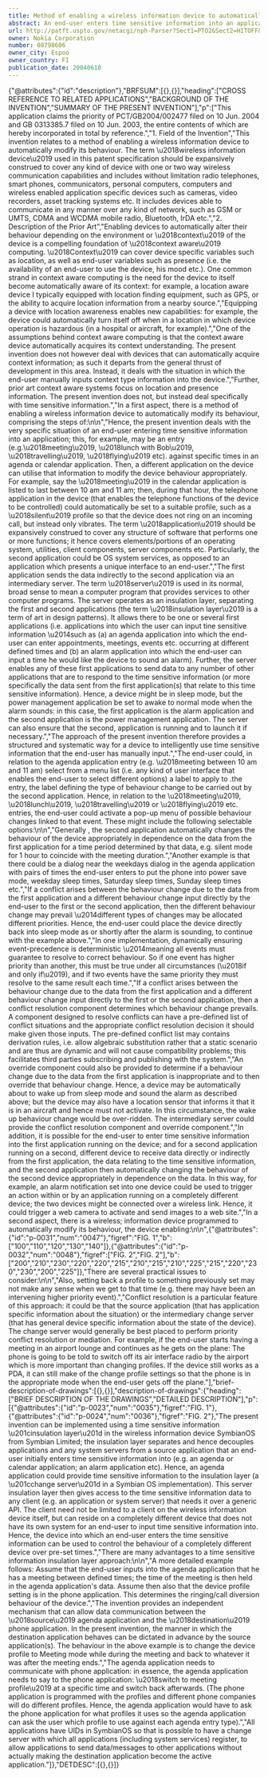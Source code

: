 ```yaml
---
title: Method of enabling a wireless information device to automatically modify its behaviour
abstract: An end-user enters time sensitive information into an application; this, for example, may be an entry (e.g. ‘meeting’, or ‘lunch with Bob’) against specific times in an agenda or calendar application. Then, a different application on the device can utilize that information to modify the device behaviour appropriately. For example, say the ‘meeting’ in the calendar application is listed to last between 10 am and 11 am; then, during that hour, the telephone application in the device (that enables telephone functions of the device to be controlled) could automatically be set to a ‘silent’ profile so that the device does not ring on an incoming call, but instead only vibrates.
url: http://patft.uspto.gov/netacgi/nph-Parser?Sect1=PTO2&Sect2=HITOFF&p=1&u=%2Fnetahtml%2FPTO%2Fsearch-adv.htm&r=1&f=G&l=50&d=PALL&S1=08798606&OS=08798606&RS=08798606
owner: Nokia Corporation
number: 08798606
owner_city: Espoo
owner_country: FI
publication_date: 20040610
---
```


{"@attributes":{"id":"description"},"BRFSUM":[{},{}],"heading":["CROSS REFERENCE TO RELATED APPLICATIONS","BACKGROUND OF THE INVENTION","SUMMARY OF THE PRESENT INVENTION"],"p":["This application claims the priority of PCT\/GB2004\/002477 filed on 10 Jun. 2004 and GB 0313385.7 filed on 10 Jun. 2003, the entire contents of which are hereby incorporated in total by reference.","1. Field of the Invention","This invention relates to a method of enabling a wireless information device to automatically modify its behaviour. The term \u2018wireless information device\u2019 used in this patent specification should be expansively construed to cover any kind of device with one or two way wireless communication capabilities and includes without limitation radio telephones, smart phones, communicators, personal computers, computers and wireless enabled application specific devices such as cameras, video recorders, asset tracking systems etc. It includes devices able to communicate in any manner over any kind of network, such as GSM or UMTS, CDMA and WCDMA mobile radio, Bluetooth, IrDA etc.","2. Description of the Prior Art","Enabling devices to automatically alter their behaviour depending on the environment or \u2018context\u2019 of the device is a compelling foundation of \u2018context aware\u2019 computing. \u2018Context\u2019 can cover device specific variables such as location, as well as end-user variables such as presence (i.e. the availability of an end-user to use the device, his mood etc.). One common strand in context aware computing is the need for the device to itself become automatically aware of its context: for example, a location aware device I typically equipped with location finding equipment, such as GPS, or the ability to acquire location information from a nearby source.","Equipping a device with location awareness enables new capabilities: for example, the device could automatically turn itself off when in a location in which device operation is hazardous (in a hospital or aircraft, for example).","One of the assumptions behind context aware computing is that the context aware device automatically acquires its context understanding. The present invention does not however deal with devices that can automatically acquire context information; as such it departs from the general thrust of development in this area. Instead, it deals with the situation in which the end-user manually inputs context type information into the device.","Further, prior art context aware systems focus on location and presence information. The present invention does not, but instead deal specifically with time sensitive information.","In a first aspect, there is a method of enabling a wireless information device to automatically modify its behaviour, comprising the steps of:\n\n","Hence, the present invention deals with the very specific situation of an end-user entering time sensitive information into an application; this, for example, may be an entry (e.g.\u2018meeting\u2019, \u2018lunch with Bob\u2019, \u2018travelling\u2019, \u2018flying\u2019 etc). against specific times in an agenda or calendar application. Then, a different application on the device can utilise that information to modify the device behaviour appropriately. For example, say the \u2018meeting\u2019 in the calendar application is listed to last between 10 am and 11 am; then, during that hour, the telephone application in the device (that enables the telephone functions of the device to be controlled) could automatically be set to a suitable profile, such as a \u2018silent\u2019 profile so that the device does not ring on an incoming call, but instead only vibrates. The term \u2018application\u2019 should be expansively construed to cover any structure of software that performs one or more functions; it hence covers elements\/portions of an operating system, utilities, client components, server components etc. Particularly, the second application could be OS system services, as opposed to an application which presents a unique interface to an end-user.","The first application sends the data indirectly to the second application via an intermediary server. The term \u2018server\u2019 is used in its normal, broad sense to mean a computer program that provides services to other computer programs. The server operates as an insulation layer, separating the first and second applications (the term \u2018insulation layer\u2019 is a term of art in design patterns). It allows there to be one or several first applications (i.e. applications into which the user can input tine sensitive information \u2014such as (a) an agenda application into which the end-user can enter appointments, meetings, events etc. occurring at different defined times and (b) an alarm application into which the end-user can input a time he would like the device to sound an alarm). Further, the server enables any of these first applications to send data to any number of other applications that are to respond to the time sensitive information (or more specifically the data sent from the first application(s) that relate to this time sensitive information). Hence, a device might be in sleep mode, but the power management application be set to awake to normal mode when the alarm sounds: in this case, the first application is the alarm application and the second application is the power management application. The server can also ensure that the second, application is running and to launch it if necessary.","The approach of the present invention therefore provides a structured and systematic way for a device to intelligently use time sensitive information that the end-user has manually input.","The end-user could, in relation to the agenda application entry (e.g. \u2018meeting between 10 am and 11 am) select from a menu list (i.e. any kind of user interface that enables the end-user to select different options) a label to apply to .the entry, the label defining the type of behaviour change to be carried out by the second application. Hence, in relation to the \u2018meeting\u2019, \u2018lunch\u2019, \u2018travelling\u2019 or \u2018flying\u2019 etc. entries, the end-user could activate a pop-up menu of possible behaviour changes linked to that event. These might include the following selectable options:\n\n","Generally , the second application automatically changes the behaviour of the device appropriately in dependence on the data from the first application for a time period determined by that data, e.g. silent mode for 1 hour to coincide with the meeting duration.","Another example is that there could be a dialog near the weekdays dialog in the agenda application with pairs of times the end-user enters to put the phone into power save mode, weekday sleep times, Saturday sleep times, Sunday sleep times etc.","If a conflict arises between the behaviour change due to the data from the first application and a different behaviour change input directly by the end-user to the first or the second application, then the different behaviour change may prevail \u2014different types of changes may be allocated different priorities. Hence, the end-user could place the device directly back into sleep mode as or shortly after the alarm is sounding, to continue with the example above.","In one implementation, dynamically ensuring event-precedence is deterministic \u2014meaning all events must guarantee to resolve to correct behaviour. So if one event has higher priority than another, this must be true under all circumstances (\u2018if and only if\u2019), and if two events have the same priority they must resolve to the same result each time.","If a conflict arises between the behaviour change due to the data from the first application and a different behaviour change input directly to the first or the second application, then a conflict resolution component determines which behaviour change prevails. A component designed to resolve conflicts can have a pre-defined list of conflict situations and the appropriate conflict resolution decision it should make given those inputs. The pre-defined conflict list may contains derivation rules, i.e. allow algebraic substitution rather that a static scenario and are thus are dynamic and will not cause compatibility problems; this facilitates third parties subscribing and publishing with the system.","An override component could also be provided to determine if a behaviour change due to the data from the first application is inappropriate and to then override that behaviour change. Hence, a device may be automatically about to wake up from sleep mode and sound the alarm as described above; but the device may also have a location sensor that informs it that it is in an aircraft and hence must not activate. In this circumstance, the wake up behaviour change would be over-ridden. The intermediary server could provide the conflict resolution component and override component.","In addition, it is possible for the end-user to enter time sensitive information into the first application running on the device; and for a second application running on a second, different device to receive data directly or indirectly from the first application, the data relating to the time sensitive information, and the second application then automatically changing the behaviour of the second device appropriately in dependence on the data. In this way, for example, an alarm notification set into one device could be used to trigger an action within or by an application running on a completely different device; the two devices might be connected over a wireless link. Hence, it could trigger a web camera to activate and send images to a web site.","In a second aspect, there is a wireless; information device programmed to automatically modify its behaviour, the device enabling:\n\n",{"@attributes":{"id":"p-0031","num":"0047"},"figref":"FIG. 1","b":["100","110","120","130","140"]},{"@attributes":{"id":"p-0032","num":"0048"},"figref":["FIG. 2","FIG. 2"],"b":["200","210","230","220","220","215","210","215","210","225","215","220","230","230","200","225"]},"There are several practical issues to consider:\n\n","Also, setting back a profile to something previously set may not make any sense when we get to that time (e.g. there may have been an intervening higher priority event).","Conflict resolution is a particular feature of this approach: it could be that the source application (that has application specific information about the situation) or the intermediary change server (that has general device specific information about the state of the device). The change server would generally be best placed to perform priority conflict resolution or mediation. For example, if the end-user starts having a meeting in an airport lounge and continues as he gets on the plane: The phone is going to be told to switch off its air interface radio by the airport which is more important than changing profiles. If the device still works as a PDA, it can still make of the change profile settings so that the phone is in the appropriate mode when the end-user gets off the plane."],"brief-description-of-drawings":[{},{}],"description-of-drawings":{"heading":["BRIEF DESCRIPTION OF THE DRAWINGS","DETAILED DESCRIPTION"],"p":[{"@attributes":{"id":"p-0023","num":"0035"},"figref":"FIG. 1"},{"@attributes":{"id":"p-0024","num":"0036"},"figref":"FIG. 2"},"The present invention can be implemented using a time sensitive information \u201cinsulation layer\u201d in the wireless information device SymbianOS from Symbian Limited; the insulation layer separates and hence decouples applications and any system servers from a source application that an end-user initially enters time sensitive information into (e.g. an agenda or calendar application; an alarm application etc). Hence, an agenda application could provide time sensitive information to the insulation layer (a \u201cchange server\u201d in a Symbian OS implementation). This server insulation layer then gives access to the time sensitive information data to any client (e.g. an application or system server) that needs it over a generic API. The client need not be limited to a client on the wireless information device itself, but can reside on a completely different device that does not have its own system for an end-user to input time sensitive information into. Hence, the device into which an end-user enters the time sensitive information can be used to control the behaviour of a completely different device over pre-set times.","There are many advantages to a time sensitive information insulation layer approach:\n\n","A more detailed example follows: Assume that the end-user inputs into the agenda application that he has a meeting between defined times; the time of the meeting is then held in the agenda application's data. Assume then also that the device profile setting is in the phone application. This determines the ringing\/call diversion behaviour of the device.","The invention provides an independent mechanism that can allow data communication between the \u2018source\u2019 agenda application and the \u2018destination\u2019 phone application. In the present invention, the manner in which the destination application behaves can be dictated in advance by the source application(s). The behaviour in the above example is to change the device profile to Meeting mode while during the meeting and back to whatever it was after the meeting ends.","The agenda application needs to communicate with phone application: in essence, the agenda application needs to say to the phone application: \u2018switch to meeting profile\u2019 at a specific time and switch back afterwards. (The phone application is programmed with the profiles and different phone companies will do different profiles. Hence, the agenda application would have to ask the phone application for what profiles it uses so the agenda application can ask the user which profile to use against each agenda entry type).","All applications have UIDs in SymbianOS so that is possible to have a change server with which all applications (including system services) register, to allow applications to send data\/messages to other applications without actually making the destination application become the active application."]},"DETDESC":[{},{}]}
